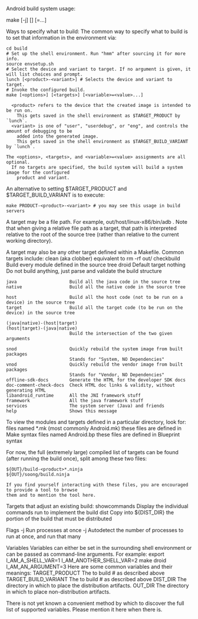 Android build system usage:

make [-j] [<targets>] [<variable>=<value>...]


Ways to specify what to build:
  The common way to specify what to build is to set that information in the environment via:

    cd build
    # Set up the shell environment. Run "hmm" after sourcing it for more info.
    source envsetup.sh
    # Select the device and variant to target. If no argument is given, it will list choices and prompt.
    lunch [<product>-<variant>] # Selects the device and variant to target.
    # Invoke the configured build.
    make [<options>] [<targets>] [<variable>=<value>...]

      <product> refers to the device that the created image is intended to be run on.
        This gets saved in the shell environment as $TARGET_PRODUCT by `lunch`.
      <variant> is one of "user", "userdebug", or "eng", and controls the amount of debugging to be
        added into the generated image.
        This gets saved in the shell environment as $TARGET_BUILD_VARIANT by `lunch`.

    The <options>, <targets>, and <variable>=<value> assignments are all optional.
      If no targets are specified, the build system will build a system image for the configured
        product and variant.

  An alternative to setting $TARGET_PRODUCT and $TARGET_BUILD_VARIANT is to execute:

    make PRODUCT-<product>-<variant> # you may see this usage in build servers


  A target may be a file path. For example, out/host/linux-x86/bin/adb .
    Note that when giving a relative file path as a target, that path is interpreted relative to the
    root of the source tree (rather than relative to the current working directory).

  A target may also be any other target defined within a Makefile. Common targets include:
    clean                   (aka clobber) equivalent to rm -rf out/
    checkbuild              Build every module defined in the source tree
    droid                   Default target
    nothing                 Do not build anything, just parse and validate the build structure

    java                    Build all the java code in the source tree
    native                  Build all the native code in the source tree

    host                    Build all the host code (not to be run on a device) in the source tree
    target                  Build all the target code (to be run on the device) in the source tree

    (java|native)-(host|target)
    (host|target)-(java|native)
                            Build the intersection of the two given arguments

    snod                    Quickly rebuild the system image from built packages
                            Stands for "System, NO Dependencies"
    vnod                    Quickly rebuild the vendor image from built packages
                            Stands for "Vendor, NO Dependencies"
    offline-sdk-docs        Generate the HTML for the developer SDK docs
    doc-comment-check-docs  Check HTML doc links & validity, without generating HTML
    libandroid_runtime      All the JNI framework stuff
    framework               All the java framework stuff
    services                The system server (Java) and friends
    help                    Shows this message

  To view the modules and targets defined in a particular directory, look for:
    files named *.mk (most commonly Android.mk)
      these files are defined in Make syntax
    files named Android.bp
      these files are defined in Blueprint syntax

  For now, the full (extremely large) compiled list of targets can be found (after running the build
    once), split among these two files:

    ${OUT}/build-<product>*.ninja
    ${OUT}/soong/build.ninja

    If you find yourself interacting with these files, you are encouraged to provide a tool to browse
    them and to mention the tool here.

Targets that adjust an existing build:
  showcommands              Display the individual commands run to implement the build
  dist                      Copy into ${DIST_DIR} the portion of the build that must be distributed

Flags
  -j <N>                    Run <N> processes at once
  -j                        Autodetect the number of processes to run at once, and run that many

Variables
  Variables can either be set in the surrounding shell environment or can be passed as command-line
    arguments. For example:
      export I_AM_A_SHELL_VAR=1
      I_AM_ANOTHER_SHELL_VAR=2 make droid I_AM_AN_ARGUMENT=3
  Here are some common variables and their meanings:
    TARGET_PRODUCT          The <product> to build # as described above
    TARGET_BUILD_VARIANT    The <variant> to build # as described above
    DIST_DIR                The directory in which to place the distribution artifacts.
    OUT_DIR                 The directory in which to place non-distribution artifacts.

  There is not yet known a convenient method by which to discover the full list of supported variables.
  Please mention it here when there is.

